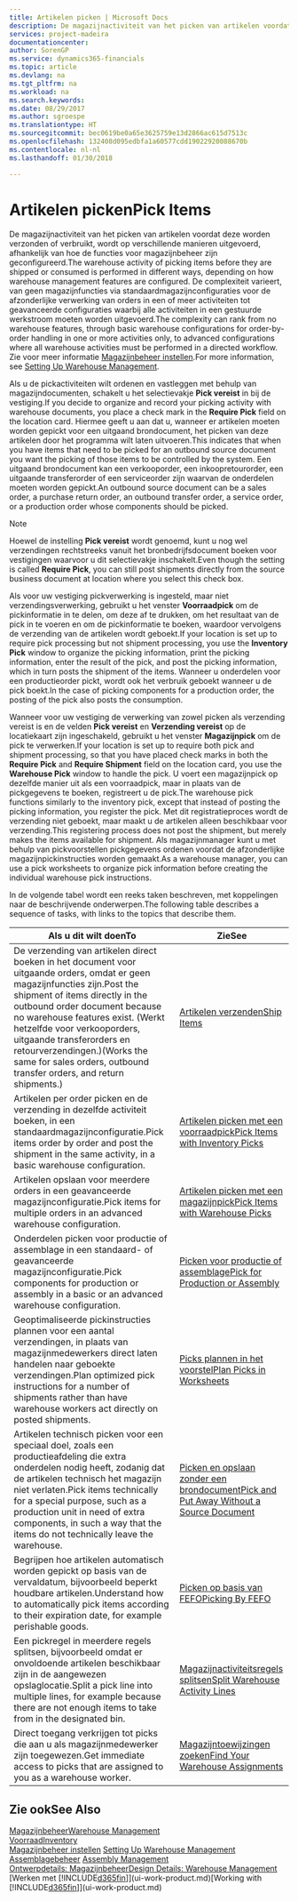 ```yaml
---
title: Artikelen picken | Microsoft Docs
description: De magazijnactiviteit van het picken van artikelen voordat deze worden verzonden of verbruikt, wordt op verschillende manieren uitgevoerd, afhankelijk van hoe de functies voor magazijnbeheer zijn geconfigureerd. De complexiteit van de [instelling](../configure-warehouse-processes.md) varieert, van geen magazijnfuncties via standaardmagazijnconfiguraties voor de afzonderlijke verwerking van orders in een of meer activiteiten tot geavanceerde configuraties waarbij alle activiteiten in een gestuurde werkstroom moeten worden uitgevoerd.
services: project-madeira
documentationcenter: 
author: SorenGP
ms.service: dynamics365-financials
ms.topic: article
ms.devlang: na
ms.tgt_pltfrm: na
ms.workload: na
ms.search.keywords: 
ms.date: 08/29/2017
ms.author: sgroespe
ms.translationtype: HT
ms.sourcegitcommit: bec0619be0a65e3625759e13d2866ac615d7513c
ms.openlocfilehash: 132408d095edbfa1a60577cdd19022920088670b
ms.contentlocale: nl-nl
ms.lasthandoff: 01/30/2018

---
```

# <a name="pick-items"></a><span data-ttu-id="b1c57-104">Artikelen picken</span><span class="sxs-lookup"><span data-stu-id="b1c57-104">Pick Items</span></span>
<span data-ttu-id="b1c57-105">De magazijnactiviteit van het picken van artikelen voordat deze worden verzonden of verbruikt, wordt op verschillende manieren uitgevoerd, afhankelijk van hoe de functies voor magazijnbeheer zijn geconfigureerd.</span><span class="sxs-lookup"><span data-stu-id="b1c57-105">The warehouse activity of picking items before they are shipped or consumed is performed in different ways, depending on how warehouse management features are configured.</span></span> <span data-ttu-id="b1c57-106">De complexiteit varieert, van geen magazijnfuncties via standaardmagazijnconfiguraties voor de afzonderlijke verwerking van orders in een of meer activiteiten tot geavanceerde configuraties waarbij alle activiteiten in een gestuurde werkstroom moeten worden uitgevoerd.</span><span class="sxs-lookup"><span data-stu-id="b1c57-106">The complexity can rank from no warehouse features, through basic warehouse configurations for order-by-order handling in one or more activities only, to advanced configurations where all warehouse activities must be performed in a directed workflow.</span></span> <span data-ttu-id="b1c57-107">Zie voor meer informatie [Magazijnbeheer instellen](warehouse-setup-warehouse.md).</span><span class="sxs-lookup"><span data-stu-id="b1c57-107">For more information, see [Setting Up Warehouse Management](warehouse-setup-warehouse.md).</span></span>

<span data-ttu-id="b1c57-108">Als u de pickactiviteiten wilt ordenen en vastleggen met behulp van magazijndocumenten, schakelt u het selectievakje **Pick vereist** in bij de vestiging.</span><span class="sxs-lookup"><span data-stu-id="b1c57-108">If you decide to organize and record your picking activity with warehouse documents, you place a check mark in the **Require Pick** field on the location card.</span></span> <span data-ttu-id="b1c57-109">Hiermee geeft u aan dat u, wanneer er artikelen moeten worden gepickt voor een uitgaand brondocument, het picken van deze artikelen door het programma wilt laten uitvoeren.</span><span class="sxs-lookup"><span data-stu-id="b1c57-109">This indicates that when you have items that need to be picked for an outbound source document you want the picking of those items to be controlled by the system.</span></span> <span data-ttu-id="b1c57-110">Een uitgaand brondocument kan een verkooporder, een inkoopretourorder, een uitgaande transferorder of een serviceorder zijn waarvan de onderdelen moeten worden gepickt.</span><span class="sxs-lookup"><span data-stu-id="b1c57-110">An outbound source document can be a sales order, a purchase return order, an outbound transfer order, a service order, or a production order whose components should be picked.</span></span>

> [!NOTE]
> <span data-ttu-id="b1c57-111">Hoewel de instelling **Pick vereist** wordt genoemd, kunt u nog wel verzendingen rechtstreeks vanuit het bronbedrijfsdocument boeken voor vestigingen waarvoor u dit selectievakje inschakelt.</span><span class="sxs-lookup"><span data-stu-id="b1c57-111">Even though the setting is called **Require Pick**, you can still post shipments directly from the source business document at location where you select this check box.</span></span>

<span data-ttu-id="b1c57-112">Als voor uw vestiging pickverwerking is ingesteld, maar niet verzendingsverwerking, gebruikt u het venster **Voorraadpick** om de pickinformatie in te delen, om deze af te drukken, om het resultaat van de pick in te voeren en om de pickinformatie te boeken, waardoor vervolgens de verzending van de artikelen wordt geboekt.</span><span class="sxs-lookup"><span data-stu-id="b1c57-112">If your location is set up to require pick processing but not shipment processing, you use the **Inventory Pick** window to organize the picking information, print the picking information, enter the result of the pick, and post the picking information, which in turn posts the shipment of the items.</span></span> <span data-ttu-id="b1c57-113">Wanneer u onderdelen voor een productieorder pickt, wordt ook het verbruik geboekt wanneer u de pick boekt.</span><span class="sxs-lookup"><span data-stu-id="b1c57-113">In the case of picking components for a production order, the posting of the pick also posts the consumption.</span></span>

<span data-ttu-id="b1c57-114">Wanneer voor uw vestiging de verwerking van zowel picken als verzending vereist is en de velden **Pick vereist** en **Verzending vereist** op de locatiekaart zijn ingeschakeld, gebruikt u het venster **Magazijnpick** om de pick te verwerken.</span><span class="sxs-lookup"><span data-stu-id="b1c57-114">If your location is set up to require both pick and shipment processing, so that you have placed check marks in both the **Require Pick** and **Require Shipment** field on the location card, you use the **Warehouse Pick** window to handle the pick.</span></span> <span data-ttu-id="b1c57-115">U voert een magazijnpick op dezelfde manier uit als een voorraadpick, maar in plaats van de pickgegevens te boeken, registreert u de pick.</span><span class="sxs-lookup"><span data-stu-id="b1c57-115">The warehouse pick functions similarly to the inventory pick, except that instead of posting the picking information, you register the pick.</span></span> <span data-ttu-id="b1c57-116">Met dit registratieproces wordt de verzending niet geboekt, maar maakt u de artikelen alleen beschikbaar voor verzending.</span><span class="sxs-lookup"><span data-stu-id="b1c57-116">This registering process does not post the shipment, but merely makes the items available for shipment.</span></span> <span data-ttu-id="b1c57-117">Als magazijnmanager kunt u met behulp van pickvoorstellen pickgegevens ordenen voordat de afzonderlijke magazijnpickinstructies worden gemaakt.</span><span class="sxs-lookup"><span data-stu-id="b1c57-117">As a warehouse manager, you can use a pick worksheets to organize pick information before creating the individual warehouse pick instructions.</span></span>

<span data-ttu-id="b1c57-118">In de volgende tabel wordt een reeks taken beschreven, met koppelingen naar de beschrijvende onderwerpen.</span><span class="sxs-lookup"><span data-stu-id="b1c57-118">The following table describes a sequence of tasks, with links to the topics that describe them.</span></span>   

|<span data-ttu-id="b1c57-119">**Als u dit wilt doen**</span><span class="sxs-lookup"><span data-stu-id="b1c57-119">**To**</span></span>|<span data-ttu-id="b1c57-120">**Zie**</span><span class="sxs-lookup"><span data-stu-id="b1c57-120">**See**</span></span>|
|------------|-------------|  
|<span data-ttu-id="b1c57-121">De verzending van artikelen direct boeken in het document voor uitgaande orders, omdat er geen magazijnfuncties zijn.</span><span class="sxs-lookup"><span data-stu-id="b1c57-121">Post the shipment of items directly in the outbound order document because no warehouse features exist.</span></span> <span data-ttu-id="b1c57-122">(Werkt hetzelfde voor verkooporders, uitgaande transferorders en retourverzendingen.)</span><span class="sxs-lookup"><span data-stu-id="b1c57-122">(Works the same for sales orders, outbound transfer orders, and return shipments.)</span></span>|[<span data-ttu-id="b1c57-123">Artikelen verzenden</span><span class="sxs-lookup"><span data-stu-id="b1c57-123">Ship Items</span></span>](warehouse-how-ship-items.md)|  
|<span data-ttu-id="b1c57-124">Artikelen per order picken en de verzending in dezelfde activiteit boeken, in een standaardmagazijnconfiguratie.</span><span class="sxs-lookup"><span data-stu-id="b1c57-124">Pick items order by order and post the shipment in the same activity, in a basic warehouse configuration.</span></span>|[<span data-ttu-id="b1c57-125">Artikelen picken met een voorraadpick</span><span class="sxs-lookup"><span data-stu-id="b1c57-125">Pick Items with Inventory Picks</span></span>](warehouse-how-to-pick-items-with-inventory-picks.md)|
|<span data-ttu-id="b1c57-126">Artikelen opslaan voor meerdere orders in een geavanceerde magazijnconfiguratie.</span><span class="sxs-lookup"><span data-stu-id="b1c57-126">Pick items for multiple orders in an advanced warehouse configuration.</span></span>|[<span data-ttu-id="b1c57-127">Artikelen picken met een magazijnpick</span><span class="sxs-lookup"><span data-stu-id="b1c57-127">Pick Items with Warehouse Picks</span></span>](warehouse-how-to-pick-items-for-warehouse-shipment.md)|  
|<span data-ttu-id="b1c57-128">Onderdelen picken voor productie of assemblage in een standaard- of geavanceerde magazijnconfiguratie.</span><span class="sxs-lookup"><span data-stu-id="b1c57-128">Pick components for production or assembly in a basic or an advanced warehouse configuration.</span></span>|[<span data-ttu-id="b1c57-129">Picken voor productie of assemblage</span><span class="sxs-lookup"><span data-stu-id="b1c57-129">Pick for Production or Assembly</span></span>](warehouse-how-to-pick-for-production.md)|  
|<span data-ttu-id="b1c57-130">Geoptimaliseerde pickinstructies plannen voor een aantal verzendingen, in plaats van magazijnmedewerkers direct laten handelen naar geboekte verzendingen.</span><span class="sxs-lookup"><span data-stu-id="b1c57-130">Plan optimized pick instructions for a number of shipments rather than have warehouse workers act directly on posted shipments.</span></span>|[<span data-ttu-id="b1c57-131">Picks plannen in het voorstel</span><span class="sxs-lookup"><span data-stu-id="b1c57-131">Plan Picks in Worksheets</span></span>](warehouse-how-to-plan-picks-in-worksheets.md)|  
|<span data-ttu-id="b1c57-132">Artikelen technisch picken voor een speciaal doel, zoals een productieafdeling die extra onderdelen nodig heeft, zodanig dat de artikelen technisch het magazijn niet verlaten.</span><span class="sxs-lookup"><span data-stu-id="b1c57-132">Pick items technically for a special purpose, such as a production unit in need of extra components, in such a way that the items do not technically leave the warehouse.</span></span>|[<span data-ttu-id="b1c57-133">Picken en opslaan zonder een brondocument</span><span class="sxs-lookup"><span data-stu-id="b1c57-133">Pick and Put Away Without a Source Document</span></span>](warehouse-how-to-create-put-aways-from-internal-put-aways.md)|
|<span data-ttu-id="b1c57-134">Begrijpen hoe artikelen automatisch worden gepickt op basis van de vervaldatum, bijvoorbeeld beperkt houdbare artikelen.</span><span class="sxs-lookup"><span data-stu-id="b1c57-134">Understand how to automatically pick items according to their expiration date, for example perishable goods.</span></span>|[<span data-ttu-id="b1c57-135">Picken op basis van FEFO</span><span class="sxs-lookup"><span data-stu-id="b1c57-135">Picking By FEFO</span></span>](warehouse-picking-by-fefo.md)|
|<span data-ttu-id="b1c57-136">Een pickregel in meerdere regels splitsen, bijvoorbeeld omdat er onvoldoende artikelen beschikbaar zijn in de aangewezen opslaglocatie.</span><span class="sxs-lookup"><span data-stu-id="b1c57-136">Split a pick line into multiple lines, for example because there are not enough items to take from in the designated bin.</span></span>|[<span data-ttu-id="b1c57-137">Magazijnactiviteitsregels splitsen</span><span class="sxs-lookup"><span data-stu-id="b1c57-137">Split Warehouse Activity Lines</span></span>](warehouse-how-to-split-warehouse-activity-lines.md)|
|<span data-ttu-id="b1c57-138">Direct toegang verkrijgen tot picks die aan u als magazijnmedewerker zijn toegewezen.</span><span class="sxs-lookup"><span data-stu-id="b1c57-138">Get immediate access to picks that are assigned to you as a warehouse worker.</span></span>|[<span data-ttu-id="b1c57-139">Magazijntoewijzingen zoeken</span><span class="sxs-lookup"><span data-stu-id="b1c57-139">Find Your Warehouse Assignments</span></span>](warehouse-how-to-find-your-warehouse-assignments.md)|  

## <a name="see-also"></a><span data-ttu-id="b1c57-140">Zie ook</span><span class="sxs-lookup"><span data-stu-id="b1c57-140">See Also</span></span>  
[<span data-ttu-id="b1c57-141">Magazijnbeheer</span><span class="sxs-lookup"><span data-stu-id="b1c57-141">Warehouse Management</span></span>](warehouse-manage-warehouse.md)  
[<span data-ttu-id="b1c57-142">Voorraad</span><span class="sxs-lookup"><span data-stu-id="b1c57-142">Inventory</span></span>](inventory-manage-inventory.md)  
<span data-ttu-id="b1c57-143">[Magazijnbeheer instellen](warehouse-setup-warehouse.md)   </span><span class="sxs-lookup"><span data-stu-id="b1c57-143">[Setting Up Warehouse Management](warehouse-setup-warehouse.md)   </span></span>  
<span data-ttu-id="b1c57-144">[Assemblagebeheer](assembly-assemble-items.md)  </span><span class="sxs-lookup"><span data-stu-id="b1c57-144">[Assembly Management](assembly-assemble-items.md)  </span></span>  
[<span data-ttu-id="b1c57-145">Ontwerpdetails: Magazijnbeheer</span><span class="sxs-lookup"><span data-stu-id="b1c57-145">Design Details: Warehouse Management</span></span>](design-details-warehouse-management.md)  
<span data-ttu-id="b1c57-146">[Werken met [!INCLUDE[d365fin](includes/d365fin_md.md)]](ui-work-product.md)</span><span class="sxs-lookup"><span data-stu-id="b1c57-146">[Working with [!INCLUDE[d365fin](includes/d365fin_md.md)]](ui-work-product.md)</span></span>

